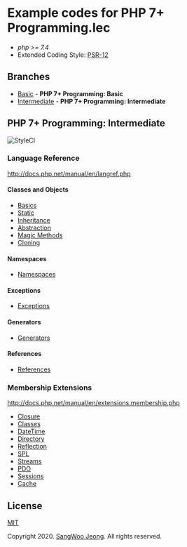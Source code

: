 # Example codes for PHP 7+ Programming.lec

* *php >= 7.4*
* Extended Coding Style: [PSR-12](https://www.php-fig.org/psr/psr-12/)

## Branches

* [Basic](https://github.com/pronist/phplec/tree/basic) - **PHP 7+ Programming: Basic**
* [Intermediate](https://github.com/pronist/phplec/tree/intermediate) - **PHP 7+ Programming: Intermediate**

## PHP 7+ Programming: Intermediate

<p>
    <img src="https://github.styleci.io/repos/231129705/shield?branch=intermediate" alt="StyleCI">
</p>

### Language Reference

<http://docs.php.net/manual/en/langref.php>

#### Classes and Objects

* [Basics](https://github.com/pronist/phplec/tree/intermediate/lang/Basics)
* [Static](https://github.com/pronist/phplec/tree/intermediate/lang/Static)
* [Inheritance](https://github.com/pronist/phplec/tree/intermediate/lang/Inheritance)
* [Abstraction](https://github.com/pronist/phplec/tree/intermediate/lang/Abstraction)
* [Magic Methods](https://github.com/pronist/phplec/tree/intermediate/lang/MagicMethods)
* [Cloning](https://github.com/pronist/phplec/tree/intermediate/lang/Cloning)

#### Namespaces

* [Namespaces](https://github.com/pronist/phplec/tree/intermediate/lang/Namespaces)

#### Exceptions

* [Exceptions](https://github.com/pronist/phplec/tree/intermediate/lang/Exceptions)

#### Generators

* [Generators](https://github.com/pronist/phplec/tree/intermediate/lang/Generators)

#### References

* [References](https://github.com/pronist/phplec/tree/intermediate/lang/References)

### Membership Extensions

<http://docs.php.net/manual/en/extensions.membership.php>

* [Closure](https://github.com/pronist/phplec/tree/intermediate/functions/Closure)
* [Classes](https://github.com/pronist/phplec/tree/intermediate/functions/Classes)
* [DateTime](https://github.com/pronist/phplec/tree/intermediate/functions/DateTime)
* [Directory](https://github.com/pronist/phplec/tree/intermediate/functions/Directory)
* [Reflection](https://github.com/pronist/phplec/tree/intermediate/functions/Reflection)
* [SPL](https://github.com/pronist/phplec/tree/intermediate/functions/SPL)
* [Streams](https://github.com/pronist/phplec/tree/intermediate/functions/Streams)
* [PDO](https://github.com/pronist/phplec/tree/intermediate/functions/PDO)
* [Sessions](https://github.com/pronist/phplec/tree/intermediate/functions/Sessions)
* [Cache](https://github.com/pronist/phplec/tree/intermediate/functions/Cache)

## License

[MIT](https://github.com/pronist/phplec/blob/intermediate/LICENSE)

Copyright 2020. [SangWoo Jeong](https://github.com/pronist). All rights reserved.
